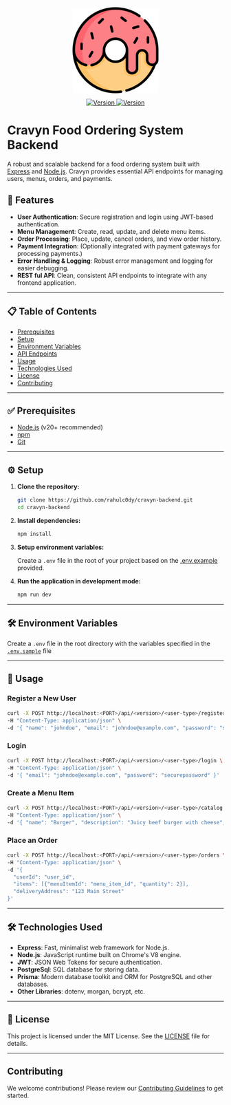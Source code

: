 <div align="center">
  <img src="media/logo.png" alt="Cravyn Food Ordering Logo" style="padding:10px" width="200">
  <br>
  <a href="https://github.com/rahulc0dy/cravyn-backend">
    <img src="https://img.shields.io/badge/2.0.0-teal?label=version" alt="Version">
  </a>
  <a href="https://github.com/rahulc0dy/cravyn-backend">
    <img src="https://img.shields.io/github/package-json/v/rahulc0dy/cravyn-backend" alt="Version">
  </a>
</div>

# Cravyn Food Ordering System Backend

A robust and scalable backend for a food ordering system built with [Express](https://expressjs.com/)
and [Node.js](https://nodejs.org/). Cravyn provides essential API endpoints for managing users, menus, orders, and
payments.

## 🚀 Features

- **User Authentication**: Secure registration and login using JWT-based authentication.
- **Menu Management**: Create, read, update, and delete menu items.
- **Order Processing**: Place, update, cancel orders, and view order history.
- **Payment Integration**: (Optionally integrated with payment gateways for processing payments.)
- **Error Handling & Logging**: Robust error management and logging for easier debugging.
- **REST ful API**: Clean, consistent API endpoints to integrate with any frontend application.

---

## 📋 Table of Contents

- [Prerequisites](#prerequisites)
- [Setup](#setup)
- [Environment Variables](#environment-variables)
- [API Endpoints](#api-endpoints)
- [Usage](#usage)
- [Technologies Used](#technologies-used)
- [License](#license)
- [Contributing](#contributing)

---

## ✅ Prerequisites

- [Node.js](https://nodejs.org/) (v20+ recommended)
- [npm](https://www.npmjs.com/)
- [Git](https://git-scm.com/)

---

## ⚙️ Setup

1. **Clone the repository:**
   ```bash
   git clone https://github.com/rahulc0dy/cravyn-backend.git
   cd cravyn-backend
   ```

2. **Install dependencies:**
   ```bash
   npm install
   ```

3. **Setup environment variables:**

   Create a `.env` file in the root of your project based on the [.env.example](.env.example) provided.

4. **Run the application in development mode:**
   ```bash
   npm run dev
   ```

---

## 🛠️ Environment Variables

Create a `.env` file in the root directory with the variables specified in the [`.env.sample`](.env.sample) file

---

## 📌 Usage

### Register a New User

```bash
curl -X POST http://localhost:<PORT>/api/<version>/<user-type>/register \
-H "Content-Type: application/json" \
-d '{ "name": "johndoe", "email": "johndoe@example.com", "password": "securepassword" }'
```

### Login

```bash
curl -X POST http://localhost:<PORT>/api/<version>/<user-type>/login \
-H "Content-Type: application/json" \
-d '{ "email": "johndoe@example.com", "password": "securepassword" }'
```

### Create a Menu Item

```bash
curl -X POST http://localhost:<PORT>/api/<version>/<user-type>/catalog \
-H "Content-Type: application/json" \
-d '{ "name": "Burger", "description": "Juicy beef burger with cheese", "price": 9.99, "category": "Fast Food" }'
```

### Place an Order

```bash
curl -X POST http://localhost:<PORT>/api/<version>/<user-type>/orders \
-H "Content-Type: application/json" \
-d '{
  "userId": "user_id",
  "items": [{"menuItemId": "menu_item_id", "quantity": 2}],
  "deliveryAddress": "123 Main Street"
}'
```

---

## 🛠️ Technologies Used

- **Express**: Fast, minimalist web framework for Node.js.
- **Node.js**: JavaScript runtime built on Chrome's V8 engine.
- **JWT**: JSON Web Tokens for secure authentication.
- **PostgreSql**: SQL database for storing data.
- **Prisma**: Modern database toolkit and ORM for PostgreSQL and other databases.
- **Other Libraries**: dotenv, morgan, bcrypt, etc.

---

## 📜 License

This project is licensed under the MIT License. See the [LICENSE](LICENSE) file for details.

---

## Contributing

We welcome contributions! Please review our [Contributing Guidelines](CONTRIBUTING.md) to get started.

